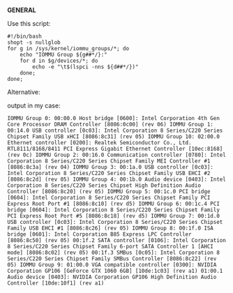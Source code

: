 **GENERAL**

Use this script:

```
#!/bin/bash
shopt -s nullglob
for g in /sys/kernel/iommu_groups/*; do
    echo "IOMMU Group ${g##*/}:"
    for d in $g/devices/*; do
        echo -e "\t$(lspci -nns ${d##*/})"
    done;
done;
```

Alternative:

output in my case:


`IOMMU Group 0:
        00:00.0 Host bridge [0600]: Intel Corporation 4th Gen Core Processor DRAM Controller [8086:0c00] (rev 06)
IOMMU Group 1:
        00:14.0 USB controller [0c03]: Intel Corporation 8 Series/C220 Series Chipset Family USB xHCI [8086:8c31] (rev 05)
IOMMU Group 10:
        02:00.0 Ethernet controller [0200]: Realtek Semiconductor Co., Ltd. RTL8111/8168/8411 PCI Express Gigabit Ethernet Controller [10ec:8168] (rev 0c)
IOMMU Group 2:
        00:16.0 Communication controller [0780]: Intel Corporation 8 Series/C220 Series Chipset Family MEI Controller #1 [8086:8c3a] (rev 04)
IOMMU Group 3:
        00:1a.0 USB controller [0c03]: Intel Corporation 8 Series/C220 Series Chipset Family USB EHCI #2 [8086:8c2d] (rev 05)
IOMMU Group 4:
        00:1b.0 Audio device [0403]: Intel Corporation 8 Series/C220 Series Chipset High Definition Audio Controller [8086:8c20] (rev 05)
IOMMU Group 5:
        00:1c.0 PCI bridge [0604]: Intel Corporation 8 Series/C220 Series Chipset Family PCI Express Root Port #1 [8086:8c10] (rev d5)
IOMMU Group 6:
        00:1c.4 PCI bridge [0604]: Intel Corporation 8 Series/C220 Series Chipset Family PCI Express Root Port #5 [8086:8c18] (rev d5)
IOMMU Group 7:
        00:1d.0 USB controller [0c03]: Intel Corporation 8 Series/C220 Series Chipset Family USB EHCI #1 [8086:8c26] (rev 05)
IOMMU Group 8:
        00:1f.0 ISA bridge [0601]: Intel Corporation B85 Express LPC Controller [8086:8c50] (rev 05)
        00:1f.2 SATA controller [0106]: Intel Corporation 8 Series/C220 Series Chipset Family 6-port SATA Controller 1 [AHCI mode] [8086:8c02] (rev 05)
        00:1f.3 SMBus [0c05]: Intel Corporation 8 Series/C220 Series Chipset Family SMBus Controller [8086:8c22] (rev 05)
IOMMU Group 9:
        01:00.0 VGA compatible controller [0300]: NVIDIA Corporation GP106 [GeForce GTX 1060 6GB] [10de:1c03] (rev a1)
        01:00.1 Audio device [0403]: NVIDIA Corporation GP106 High Definition Audio Controller [10de:10f1] (rev a1)`







